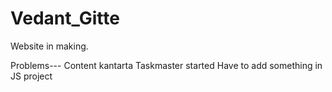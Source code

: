 # Vedant_Gitte
Website in making.


Problems---
Content kantarta
Taskmaster started
Have to add something in JS project

